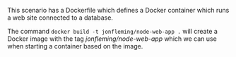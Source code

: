This scenario has a Dockerfile which defines a Docker container which runs a web site connected to a database.

The command `docker build -t jonfleming/node-web-app .` will create a Docker image with the tag _jonfleming/node-web-app_ which we can use when starting a container based on the image.
